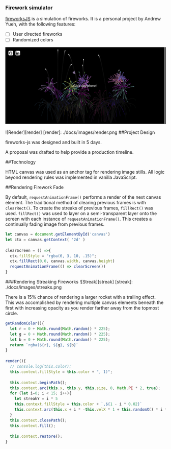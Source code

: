 ### Firework simulator

[fireworksJS](https://andrew1007.github.io/fireworksJS/) is a simulation of fireworks. It is a personal project by Andrew Yueh, with the following features:

- [ ] User directed fireworks
- [ ] Randomized colors

![Welcome][welcome]

[welcome]: ./docs/images/welcome.png

![Render][render]
[render]: ./docs/images/render.png
##Project Design

fireworks-js was designed and built in 5 days.

A proposal was drafted to help provide a production timeline.

##Technology

HTML canvas was used as an anchor tag for rendering image stills. All logic beyond rendering rules was implemented in vanilla JavaScript.

##Rendering Firework Fade

By default, `requestAnimationFrame()` performs a render of the next canvas element. The traditional method of clearing previous frames is with `clearRect()`. To create the streaks of previous frames, `fillRect()` was used. `fillRect()` was used to layer on a semi-transparent layer onto the screen with each instance of `requestAnimationFrame()`. This creates a continually fading image from previous frames.

```javaScript
let canvas = document.getElementById('canvas')
let ctx = canvas.getContext( '2d' )

clearScreen = () =>{
  ctx.fillStyle = "rgba(6, 3, 10, .15)";
  ctx.fillRect(0,0, canvas.width, canvas.height)
  requestAnimationFrame(() => clearScreen())
}
```

###Rendering Streaking Fireworks
![Streak][streak]
[streak]: ./docs/images/streaks.png

There is a 15% chance of rendering a larger rocket with a trailing effect. This was accomplished by rendering multiple canvas elements beneath the first with increasing opacity as you render farther away from the topmost circle.

```javascript
getRandomColor(){
  let r = 0 + Math.round(Math.random() * 225);
  let g = 0 + Math.round(Math.random() * 225);
  let b = 0 + Math.round(Math.random() * 225);
  return `rgba(${r}, ${g}, ${b}`
}

render(){
  // console.log(this.color);
  this.context.fillStyle = this.color + ", 1)";

  this.context.beginPath();
  this.context.arc(this.x, this.y, this.size, 0, Math.PI * 2, true);
  for (let i=0; i < 15; i++){
    let streakY = i * 5
    this.context.fillStyle = this.color + `,${1 - i * 0.02}`
    this.context.arc(this.x + i * -this.velX * 1 + this.randomX() * i * 0.2, this.y + streakY + this.velY, this.size, 0, Math.PI * 2, true);
  }
  this.context.closePath();
  this.context.fill();

  this.context.restore();
}
```
